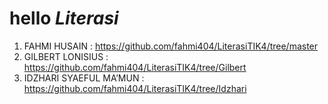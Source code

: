 # hello <i>Literasi</i>

1. FAHMI HUSAIN : https://github.com/fahmi404/LiterasiTIK4/tree/master 
1. GILBERT LONISIUS : https://github.com/fahmi404/LiterasiTIK4/tree/Gilbert  
1. IDZHARI SYAEFUL MA’MUN : https://github.com/fahmi404/LiterasiTIK4/tree/Idzhari
